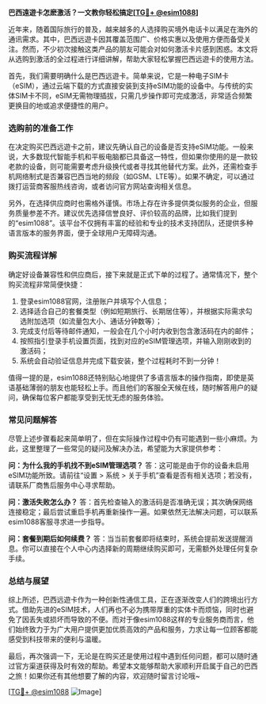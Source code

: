 **巴西遠遊卡怎麽激活？一文教你轻松搞定[[TG💪+ @esim1088](https://t.me/s/esim1088)]**

近年来，随着国际旅行的普及，越来越多的人选择购买境外电话卡以满足在海外的通讯需求。其中，巴西远遊卡因其覆盖范围广、价格实惠以及使用方便而备受关注。然而，不少初次接触这类产品的朋友可能会对如何激活卡片感到困惑。本文将从选购到激活的全过程进行详细讲解，帮助大家轻松掌握巴西远遊卡的使用方法。

首先，我们需要明确什么是巴西远遊卡。简单来说，它是一种电子SIM卡（eSIM），通过云端下载的方式直接安装到支持eSIM功能的设备中。与传统的实体SIM卡不同，eSIM无需物理插拔，只需几步操作即可完成激活，非常适合频繁更换目的地或追求便捷性的用户。

### **选购前的准备工作**

在决定购买巴西远遊卡之前，建议先确认自己的设备是否支持eSIM功能。一般来说，大多数现代智能手机和平板电脑都已具备这一特性，但如果你使用的是一款较老款的设备，则可能需要考虑升级换代或者寻找其他替代方案。此外，还需检查手机网络制式是否兼容巴西当地的频段（如GSM、LTE等）。如果不确定，可以通过拨打运营商客服热线咨询，或者访问官方网站查询相关信息。

另外，在选择供应商时也需格外谨慎。市场上存在许多提供类似服务的企业，但服务质量参差不齐。建议优先选择信誉良好、评价较高的品牌，比如我们提到的“esim1088”。该平台不仅拥有丰富的经验和专业的技术支持团队，还提供多种语言版本的服务界面，便于全球用户无障碍沟通。

### **购买流程详解**

确定好设备兼容性和供应商后，接下来就是正式下单的过程了。通常情况下，整个购买流程非常简便快捷：

1. 登录esim1088官网，注册账户并填写个人信息；
2. 选择适合自己的套餐类型（例如短期旅行、长期居住等），并根据实际需求勾选附加选项（如流量包大小、通话分钟数等）；
3. 完成支付后等待邮件通知，一般会在几个小时内收到包含激活码在内的邮件；
4. 按照指引登录手机设置页面，找到对应的eSIM管理选项，并输入刚刚收到的激活码；
5. 系统会自动验证信息并完成下载安装，整个过程耗时不到一分钟！

值得一提的是，esim1088还特别贴心地提供了多语言版本的操作指南，即使是英语基础薄弱的朋友也能轻松上手。而且他们的客服全天候在线，随时解答用户的疑问，确保每位客户都能享受到无忧无虑的服务体验。

### **常见问题解答**

尽管上述步骤看起来简单明了，但在实际操作过程中仍有可能遇到一些小麻烦。为此，这里整理了一些常见的疑问及解决办法，希望能为大家提供参考：

**问：为什么我的手机找不到eSIM管理选项？**
答：这可能是由于你的设备未启用eSIM功能所致。请前往“设置 > 系统 > 关于手机”查看是否有相关选项；若没有，请联系厂商售后服务中心寻求帮助。

**问：激活失败怎么办？**
答：首先检查输入的激活码是否准确无误；其次确保网络连接稳定；最后尝试重启手机再重新操作一遍。如果依然无法解决问题，可以联系esim1088客服寻求进一步指导。

**问：套餐到期后如何续费？**
答：当当前套餐即将结束时，系统会提前发送提醒消息。你可以直接在个人中心内选择新的周期继续购买即可，无需额外处理任何复杂手续。

### **总结与展望**

综上所述，巴西远遊卡作为一种创新性通信工具，正在逐渐改变人们的跨境出行方式。借助先进的eSIM技术，人们再也不必为携带厚重的实体卡而烦恼，同时也避免了因丢失或损坏而导致的不便。而对于像esim1088这样的专业服务商而言，他们始终致力于为广大用户提供更加优质高效的产品和服务，力求让每一位顾客都能感受到科技带来的便利与温暖。

最后，再次强调一下，无论是在购买还是使用过程中遇到任何问题，都可以随时通过官方渠道获得及时有效的帮助。希望本文能够帮助大家顺利开启属于自己的巴西之旅！如果你还有其他想要了解的内容，欢迎随时留言讨论哦~

[[TG💪+ @esim1088](https://t.me/s/esim1088) ![Image](https://i.postimg.cc/4NQfJmqS/Snipaste-2025-05-13-00-14-12.png)]